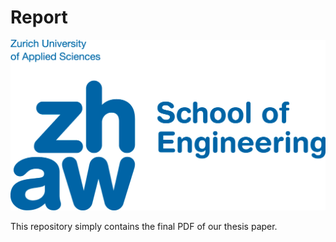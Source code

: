 # Report

![ZHAW Logo](zhaw_logo.png)

This repository simply contains the final PDF of our thesis paper.
